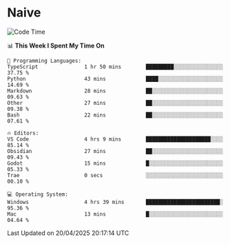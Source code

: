 # Naive
<!-- ## 日拱一卒，功不唐捐 -->
<!-- [![GitHub Streak](https://streak-stats.demolab.com/?user=XiaoXKKK)](https://git.io/streak-stats) -->
<!--START_SECTION:waka-->
![Code Time](http://img.shields.io/badge/Code%20Time-365%20hrs%2057%20mins-blue)

📊 **This Week I Spent My Time On** 

```text
💬 Programming Languages: 
TypeScript               1 hr 50 mins        █████████░░░░░░░░░░░░░░░░   37.75 % 
Python                   43 mins             ████░░░░░░░░░░░░░░░░░░░░░   14.69 % 
Markdown                 28 mins             ██░░░░░░░░░░░░░░░░░░░░░░░   09.63 % 
Other                    27 mins             ██░░░░░░░░░░░░░░░░░░░░░░░   09.38 % 
Bash                     22 mins             ██░░░░░░░░░░░░░░░░░░░░░░░   07.61 % 

🔥 Editors: 
VS Code                  4 hrs 9 mins        █████████████████████░░░░   85.14 % 
Obsidian                 27 mins             ██░░░░░░░░░░░░░░░░░░░░░░░   09.43 % 
Godot                    15 mins             █░░░░░░░░░░░░░░░░░░░░░░░░   05.33 % 
Trae                     0 secs              ░░░░░░░░░░░░░░░░░░░░░░░░░   00.10 % 

💻 Operating System: 
Windows                  4 hrs 39 mins       ████████████████████████░   95.36 % 
Mac                      13 mins             █░░░░░░░░░░░░░░░░░░░░░░░░   04.64 % 
```


 Last Updated on 20/04/2025 20:17:14 UTC
<!--END_SECTION:waka-->
